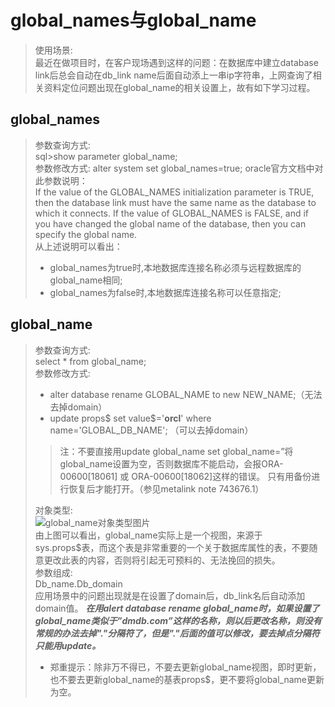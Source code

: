 # global_names与global_name

>使用场景:  
最近在做项目时，在客户现场遇到这样的问题：在数据库中建立database link后总会自动在db_link name后面自动添上一串ip字符串，上网查询了相关资料定位问题出现在global_name的相关设置上，故有如下学习过程。

## global_names
>参数查询方式:  
>sql>show parameter global_name;  
>参数修改方式:
>alter system set global_names=true;
>oracle官方文档中对此参数说明：  
>If the value of the GLOBAL_NAMES initialization parameter is TRUE, then the database link must have the same name as the database to which it connects. If the value of GLOBAL_NAMES is FALSE, and if you have changed the global name of the database, then you can specify the global name.  
>从上述说明可以看出：
>+ global_names为true时,本地数据库连接名称必须与远程数据库的global_name相同;
>+ global_names为false时,本地数据库连接名称可以任意指定;

## global_name
>参数查询方式:  
>select * from global_name;  
>参数修改方式:   
>+ alter database rename GLOBAL_NAME to new NEW_NAME;（无法去掉domain）   
>+ update props$ set value$='__orcl__' where name='GLOBAL_DB_NAME'; （可以去掉domain）   
>
>>注：不要直接用update global_name set global_name=”将global_name设置为空，否则数据库不能启动，会报ORA-00600[18061] 或 ORA-00600[18062]这样的错误。 只有用备份进行恢复后才能打开。（参见metalink note 743676.1）
>
>对象类型:  
>![global_name对象类型图片](https://github.com/yzy199391/LearnSummery/blob/master/oracle%E5%AD%A6%E4%B9%A0/image/global_name%E5%AF%B9%E8%B1%A1%E7%B1%BB%E5%9E%8B.png"global_name对象类型")  
>由上图可以看出，global_name实际上是一个视图，来源于sys.props$表，而这个表是非常重要的一个关于数据库属性的表，不要随意更改此表的内容，否则将引起无可预料的、无法挽回的损失。  
>参数组成:  
>Db_name.Db_domain  
>应用场景中的问题出现就是在设置了domain后，db_link名后自动添加domain值。
>___在用alert database rename global_name时，如果设置了global_name类似于”dmdb.com”这样的名称，则以后更改名称，则没有常规的办法去掉"."分隔符了，但是"."后面的值可以修改，要去掉点分隔符只能用update。___  
>+ 郑重提示：除非万不得已，不要去更新global_name视图，即时更新，也不要去更新global_name的基表props$，更不要将global_name更新为空。

